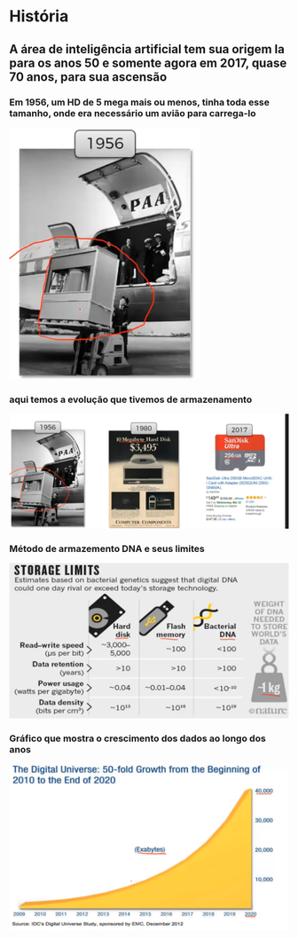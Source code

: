 # História

## A área de inteligência artificial tem sua origem la para os anos 50 e somente agora em 2017, quase 70 anos, para sua ascensão

### Em 1956, um HD de 5 mega mais ou menos, tinha toda esse tamanho, onde era necessário um avião para carrega-lo

![hd](img/hd.png)

### aqui temos a evolução que tivemos de armazenamento

![hd-evolução](img/hd-fluxo.png)

### Método de armazemento DNA e seus limites

![storage limits](img/formas%20de%20armagenamento%20e%20limites.png)

### Gráfico que mostra o crescimento dos dados ao longo dos anos

![grafico-dados](img/grafico.png)
